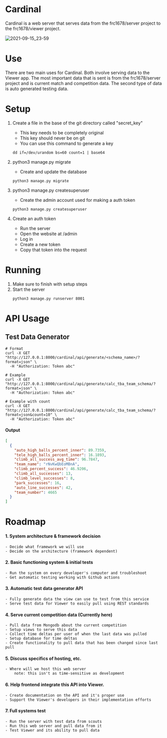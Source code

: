 # Cardinal
Cardinal is a web server that serves data from the frc1678/server project to the frc1678/viewer project.

![2021-09-15_23-59](https://user-images.githubusercontent.com/35516367/133566395-8b683eda-ba8e-4f1d-8362-dabdbd083461.png)

# Use
There are two main uses for Cardinal. Both involve serving data to the Viewer app. The most important data that is sent is from the frc1678/server project and is current match and competition data. The second type of data is auto generated testing data.

# Setup
1. Create a file in the base of the git directory called "secret_key"
	- This key needs to be completely original
	- This key should never be on git
	- You can use this command to generate a key
	```
	dd if=/dev/urandom bs=60 count=1 | base64
	```

2. python3 manage.py migrate
	- Create and update the database

	```
	python3 manage.py migrate
	```


3. python3 manage.py createsuperuser
	- Create the admin account used for making a auth token

	```
	python3 manage.py createsuperuser
	```
	

4. Create an auth token
	- Run the server
	- Open the website at /admin
	- Log in
	- Create a new token
	- Copy that token into the request
	
# Running
1. Make sure to finish with setup steps
2. Start the server
	```
	python3 manage.py runserver 8001
	```

# API Usage

## Test Data Generator
```
# Format
curl -X GET "http://127.0.0.1:8000/cardinal/api/generate/<schema_name>/?format=json" \
  -H "Authorization: Token abc"
```
```
# Example
curl -X GET "http://127.0.0.1:8000/cardinal/api/generate/calc_tba_team_schema/?format=json" \
  -H "Authorization: Token abc"
```
```
# Example with count
curl -X GET "http://127.0.0.1:8000/cardinal/api/generate/calc_tba_team_schema/?format=json&count=10" \
  -H "Authorization: Token abc"
```

#### Output
```json
[
  {
    "auto_high_balls_percent_inner": 89.7359,
    "tele_high_balls_percent_inner": 16.1893,
    "climb_all_success_avg_time": 96.7847,
    "team_name": "rNvKwQbEoMBnA",
    "climb_percent_success": 46.9206,
    "climb_all_successes": 13,
    "climb_level_successes": 8,
    "park_successes": 16,
    "auto_line_successes": 42,
    "team_number": 4665
  }
]
```

# Roadmap
#### 1. System architecture & framework decision
	- Decide what framework we will use
	- Decide on the architecture (framework dependent)

#### 2. Basic functioning system & initial tests
	- Run the system on every developer's computer and troubleshoot
	- Get automatic testing working with Github actions

#### 3. Automatic test data generator API
	- Fully generate data the view can use to test from this service
	- Serve test data for Viewer to easily pull using REST standards

#### 4. Serve current competition data <b>(Currently here)</b>
	- Pull data from Mongodb about the current competition
	- Setup views to serve this data
	- Collect time deltas per user of when the last data was pulled
	- Setup database for time deltas
	- Create functionality to pull data that has been changed since last pull

#### 5. Discuss specifics of hosting, etc.
	- Where will we host this web server
		note: this isn't as time-sensitive as development

#### 6. Help frontend integrate this API into Viewer.
	- Create documentation on the API and it's proper use
	- Support the Viewer's developers in their implementation efforts

#### 7. Full systems test
	- Run the server with test data from scouts
	- Run this web server and pull data from it
	- Test Viewer and its ability to pull data

